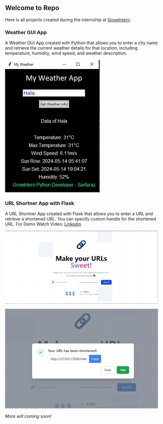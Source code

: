 ## Welcome to Repo
Here is all projects created during the internship at [GrowIntern](https://growintern.com/).

### Weather GUI App
A Weather GUI App created with Python that allows you to enter a city name and retrieve the current weather details for that location, including temperature, humidity, wind speed, and weather description.

![Weather App Screenshot](./assets/weather-app.jpg)

### URL Shortner App with Flask
A URL Shortner App created with Flask that allows you to enter a URL and retrieve a shortened URL. You can specify custom handle for the shortened URL.
For Demo Watch Video: [Linkedin]([https://www.linkedin.com/posts/sarfarazunar_python-flask-projects-activity-7201105968934318081-aF9m?utm_source=share&utm_medium=member_desktop])

![URL Shortner App Screenshot](./assets/urlshortner1.jpg)

![Short URL Popup](./assets/urlshortner2.jpg)

_More will coming soon!_

